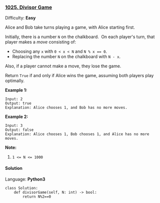 ### [1025\. Divisor Game](https://leetcode.com/problems/divisor-game/)

Difficulty: **Easy**


Alice and Bob take turns playing a game, with Alice starting first.

Initially, there is a number `N` on the chalkboard.  On each player's turn, that player makes a _move_ consisting of:

*   Choosing any `x` with `0 < x < N` and `N % x == 0`.
*   Replacing the number `N` on the chalkboard with `N - x`.

Also, if a player cannot make a move, they lose the game.

Return `True` if and only if Alice wins the game, assuming both players play optimally.


**Example 1:**

```
Input: 2
Output: true
Explanation: Alice chooses 1, and Bob has no more moves.
```


**Example 2:**

```
Input: 3
Output: false
Explanation: Alice chooses 1, Bob chooses 1, and Alice has no more moves.
```

**Note:**

1.  `1 <= N <= 1000`


#### Solution

Language: **Python3**

```python3
class Solution:
    def divisorGame(self, N: int) -> bool:
        return N%2==0
```